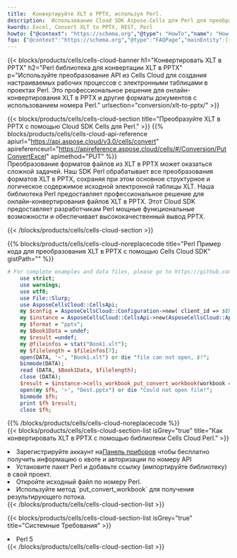 ```yaml
---
title:  Конвертируйте XLT в PPTX, используя Perl.
description:  Использование Cloud SDK Aspose.Cells для Perl для преобразования файла формата XLT в файл формата PPTX.
kwords: Excel, Convert XLT to PPTX, REST, Perl
howto: {"@context": "https://schema.org","@type": "HowTo","name": "How to convert XLT to PPTX using the Cells Cloud Perl library.","description": "How to convert XLT to PPTX using the Cells Cloud Perl library.","image": {"@type": "ImageObject"},"url": "/perl/conversion/xlt-to-pptx/","step": [{ "@type": "HowToStep","name": "How to convert XLT to PPTX using the Cells Cloud Perl library. step 1", "image": {"@type": "ImageObject",},"url": "/perl/conversion/xlt-to-pptx/","text": "Register an account at <a href='https://dashboard.aspose.cloud/'>Dashboard</a> to get free API quota & authorization details",},{ "@type": "HowToStep","name": "How to convert XLT to PPTX using the Cells Cloud Perl library. step 1", "image": {"@type": "ImageObject",},"url": "/perl/conversion/xlt-to-pptx/","text": "Install Perl package and add the reference (import the library) to your project.",},{ "@type": "HowToStep","name": "How to convert XLT to PPTX using the Cells Cloud Perl library. step 1", "image": {"@type": "ImageObject",},"url": "/perl/conversion/xlt-to-pptx/","text": "Open the source file in Perl.",},{ "@type": "HowToStep","name": "How to convert XLT to PPTX using the Cells Cloud Perl library. step 1", "image": {"@type": "ImageObject",},"url": "/perl/conversion/xlt-to-pptx/","text": "Use the `put_convert_workbook` method to retrieve the resulting stream.",}, ],"supply": {"@type": "HowToSupply","name": "document"},"tool": [{"@type": "HowToTool","name": "VIM, Visual Studio Code, Eclipse"},{"@type": "HowToTool","name": "Aspose Cells"}],"totalTime": "PT6M"}
fqa: {"@context":"https://schema.org","@type":"FAQPage","mainEntity":[{"@type":"Question","name":"Why convert file formats in C# using REST API?","acceptedAnswer":{"@type":"Answer","text":"Documents are encoded in many ways, and some files may be incompatible with the software you use. To open and read such files, just convert them to appropriate file formats.<br/><ol><li>Install .NET SDK and add the reference (import the library) to your project.</li><li>Open the source file in C# using REST API.</li><li>Call the PutConvertWorkbookRequest() method, passing an output filename with required extension.</li><li>Get the result of conversion as a separate file.</li></ol>"}},{"@type":"Question","name":"What file formats can I convert with your C# library?","acceptedAnswer":{"@type":"Answer","text":"We support a variety of file formats for conversion using .NET library, including XLSX, Excel, xls , PDF, CSV, HTML, Markdown, XML, PNG, JPG, TIFF, Json, TXT and many more."}},{"@type":"Question","name":"What is the maximum allowed file size for conversion using this .NET library?","acceptedAnswer":{"@type":"Answer","text":"There are no file size limits for format conversions using .NET library."}}]}
---
```

{{< blocks/products/cells/cells-cloud-banner h1="Конвертировать XLT в PPTX" h2="Perl библиотека для конвертации XLT в PPTX" p="Используйте преобразование API из Cells Cloud для создания настраиваемых рабочих процессов с электронными таблицами в проектах Perl. Это профессиональное решение для онлайн-конвертирования XLT в PPTX и другие форматы документов с использованием номера Perl." urlsection="conversion/xlt-to-pptx/" >}}

{{< blocks/products/cells/cells-cloud-section title="Преобразуйте XLT в PPTX с помощью Cloud SDK Cells для Perl." >}}
{{% blocks/products/cells/cells-cloud-api-reference apiurl="https://api.aspose.cloud/v3.0/cells/convert" apireferenceurl="https://apireference.aspose.cloud/cells/#/Conversion/PutConvertExcel" apimethod="PUT" %}}
<br/>
Преобразование форматов файлов из XLT в PPTX может оказаться сложной задачей. Наш SDK Perl обрабатывает все преобразования форматов XLT в PPTX, сохраняя при этом основное структурное и логическое содержимое исходной электронной таблицы XLT. Наша библиотека Perl предоставляет профессиональное решение для онлайн-конвертирования файлов XLT в PPTX. Этот Cloud SDK предоставляет разработчикам Perl мощные функциональные возможности и обеспечивает высококачественный вывод PPTX.

{{< /blocks/products/cells/cells-cloud-section >}}

{{% blocks/products/cells/cells-cloud-noreplacecode title="Perl Пример кода для преобразования XLT в PPTX с помощью Cells Cloud SDK" gistPath="" %}}
 
```perl
# For complete examples and data files, please go to https://github.com/aspose-cells-cloud/aspose-cells-cloud-perl/
    use strict;
    use warnings;
    use utf8; 
    use File::Slurp;
    use AsposeCellsCloud::CellsApi;
    my $config = AsposeCellsCloud::Configuration->new( client_id => $ENV{'ProductClientId'}, client_secret => $ENV{'ProductClientSecret'});
    my $instance = AsposeCellsCloud::CellsApi->new(AsposeCellsCloud::ApiClient->new( $config));
    my $format = "pptx";
    my $Book1Data = undef;
    my $result =undef;
    my @fileinfos = stat("Book1.xlt");
    my $filelength = $fileinfos[7];
    open(DATA, '<', "Book1.xlt") or die "file can not open, $!";
    binmode(DATA);
    read (DATA, $Book1Data, $filelength);
    close (DATA); 
    $result = $instance->cells_workbook_put_convert_workbook(workbook => $Book1Data, format => $format);
    open(my $fh, '>', "Dest.pptx") or die "Could not open file!";
    binmode $fh;
    print $fh $result;
    close $fh;
```
 
{{% /blocks/products/cells/cells-cloud-noreplacecode %}}
<br/>
{{< blocks/products/cells/cells-cloud-section-list isGrey="true" title="Как конвертировать XLT в PPTX с помощью библиотеки Cells Cloud Perl." >}}
<li> Зарегистрируйте аккаунт на<a href="https://dashboard.aspose.cloud/">Панель приборов</a> чтобы бесплатно получить информацию о квоте и авторизации по номеру API</li>
<li>Установите пакет Perl и добавьте ссылку (импортируйте библиотеку) в свой проект.</li>
<li>Откройте исходный файл по номеру Perl.</li>
<li>Используйте метод `put_convert_workbook` для получения результирующего потока.</li>
{{< /blocks/products/cells/cells-cloud-section-list >}}

{{< blocks/products/cells/cells-cloud-section-list isGrey="true" title="Системные Требования" >}}
<li>Perl 5</li>
{{< /blocks/products/cells/cells-cloud-section-list >}}
